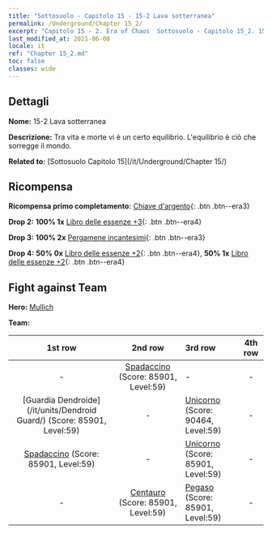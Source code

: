 ```yaml
---
title: "Sottosuolo - Capitolo 15 - 15-2 Lava sotterranea"
permalink: /Underground/Chapter 15_2/
excerpt: "Capitolo 15 - 2. Era of Chaos  Sottosuolo - Capitolo 15_2. 15-2 Lava sotterranea"
last_modified_at: 2021-06-08
locale: it
ref: "Chapter 15_2.md"
toc: false
classes: wide
---
```


## Dettagli

 **Nome:** 15-2 Lava sotterranea

 **Descrizione:** Tra vita e morte vi è un certo equilibrio. L'equilibrio è ciò che sorregge il mondo.

 **Related to:** [Sottosuolo Capitolo 15](/it/Underground/Chapter 15/)

## Ricompensa

 **Ricompensa primo completamento:** [Chiave d'argento](/ItemsIT/con_693/){: .btn .btn--era3}

 **Drop 2:** **100% 1x** [Libro delle essenze +3](/ItemsIT/mat_60/){: .btn .btn--era4}

 **Drop 3:** **100% 2x** [Pergamene incantesimi](/ItemsIT/con_694/){: .btn .btn--era3}

 **Drop 4:** **50% 0x** [Libro delle essenze +2](/ItemsIT/mat_53/){: .btn .btn--era4}, **50% 1x** [Libro delle essenze +2](/ItemsIT/mat_53/){: .btn .btn--era4}


## Fight against Team
 **Hero:** [Mullich](/it/heroes/Mullich/)

 **Team:**


  | 1st row | 2nd row | 3rd row | 4th row |
  |:----:|:----:|:----|:----:|
  | - | [Spadaccino](/it/units/Swordsman/) (Score: 85901, Level:59)  | - | - |
  | [Guardia Dendroide](/it/units/Dendroid Guard/) (Score: 85901, Level:59)  | - | [Unicorno](/it/units/Unicorn/) (Score: 90464, Level:59)  | - |
  | [Spadaccino](/it/units/Swordsman/) (Score: 85901, Level:59)  | - | [Unicorno](/it/units/Unicorn/) (Score: 85901, Level:59)  | - |
  | - | [Centauro](/it/units/Centaur/) (Score: 85901, Level:59)  | [Pegaso](/it/units/Pegasus/) (Score: 85901, Level:59)  | - |


